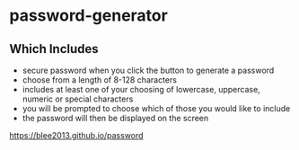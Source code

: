 # password-generator
## Which Includes 
* secure password when you click the button to generate a password
* choose from a length of 8-128 characters
* includes at least one of your choosing of lowercase, uppercase, numeric or special characters
* you will be prompted to choose which of those you would like to include
* the password will then be displayed on the screen

https://blee2013.github.io/password
